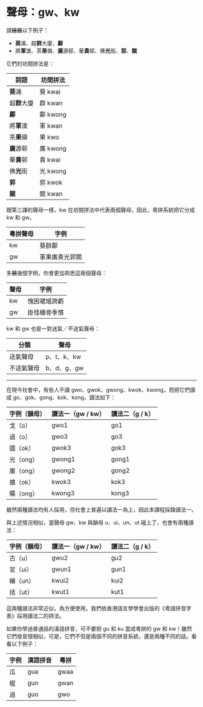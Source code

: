 # 聲母：gw、kw

請~~聽聽~~以下例子：

- **葵**涌、超**群**大廈、**鄺**
- 將**軍**澳、茶**果**嶺、**廣**源邨、華**貴**邨、佛**光**街、**郭**、**關**

它們的坊間拼法是：

| 詞語         | 坊間拼法 |
|--------------|----------|
| **葵**涌     | 葵 kwai  |
| 超**群**大廈 | 群 kwan  |
| **鄺**       | 鄺 kwong |
| 將**軍**澳   | 軍 kwan  |
| 茶**果**嶺   | 果 kwo   |
| **廣**源邨   | 廣 kwong |
| 華**貴**邨   | 貴 kwai  |
| 佛**光**街   | 光 kwong |
| **郭**       | 郭 kwok  |
| **關**       | 關 kwan  |

跟第三課的聲母一樣，kw 在坊間拼法中代表兩個聲母，因此，粵拼系統把它分成 kw 和 gw。

| 粵拼聲母 | 字例           |
|----------|----------------|
| kw       | 葵群鄺         |
| gw       | 軍果廣貴光郭關 |

多~~聽~~幾個字例，你會更加熟悉這兩個聲母：

| 聲母 | 字例         |
|------|--------------|
| kw   | 愧困裙馗誇虧 |
| gw   | 掛怪櫃骨季慣 |

kw 和 gw 也是一對送氣／不送氣聲母：

| 分類       | 聲母        |
|------------|-------------|
| 送氣聲母   | p、t、k、kw |
| 不送氣聲母 | b、d、g、gw |

---

在現今社會中，有些人不讀 gwo、gwok、gwong、kwok、kwong，而把它們讀成 go、gok、gong、kok、kong，讀法如下：

| 字例（韻母） | 讀法一（gw / kw） | 讀法二（g / k） |
|--------------|-------------------|-----------------|
| 戈（o）      | gwo1              | go1             |
| 過（o）      | gwo3              | go3             |
| 國（ok）     | gwok3             | gok3            |
| 光（ong）    | gwong1            | gong1           |
| 廣（ong）    | gwong2            | gong2           |
| 擴（ok）     | kwok3             | kok3            |
| 曠（ong）    | kwong3            | kong3           |

雖然兩種讀法均有人採用，但社會上普遍以讀法一為上，因此本課程採錄讀法一。

與上述情況相似，當聲母 gw、kw 與韻母 u、ui、un、ut 碰上了，也會有兩種讀法：

| 字例（韻母） | 讀法一（gw / kw） | 讀法二（g / k） |
|--------------|-------------------|-----------------|
| 古（u）      | gwu2              | gu2             |
| 官（ui）     | gwun1             | gun1            |
| 繪（un）     | kwui2             | kui2            |
| 括（ut）     | kwut1             | kut1            |

這兩種讀法非常近似，為方便使用，我們依香港語言學學會出版的《粵語拼音字表》採用讀法二的拼法。

如果你學過普通話的漢語拼音，可不要把 gu 和 ku 當成粵拼的 gw 和 kw！雖然它們發音很相似，可是，它們不但是兩個不同的拼音系統，還是兩種不同的話。看看以下例子：

| 字例 | 漢語拼音 | 粵拼 |
|------|----------|------|
| 瓜   | gua      | gwaa |
| 棍   | gun      | gwan |
| 過   | guo      | gwo  |
